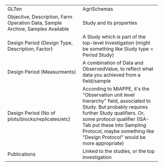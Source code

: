 <table>
    <tr>
        <td>GLTen</td>
        <td>AgriSchemas</td>
    </tr>
    <tr>
        <td>Objective, Description, Farm Operation Data, Sample Archive, Samples Available</td>
        <td>Study and its properties</td>
    </tr>
    <tr>
        <td>Design Period (Design Type, Description, Factor)</td>
        <td>A Study which is part of the top-level Investigation (might be something like Study type = Period Study)</td>
    </tr>
    <tr>
        <td>Design Period (Measurments)</td>
        <td>A combination of Data and ObservedValue, to reflect what data you achieved from a field/sample</td>
    </tr>
    <tr>
        <td>Design Period (No of plots/blocks/replicates/etc)</td>
        <td>According to MIAPPE, it's the "Observation unit level hierarchy" field, associated to Study. 
        But probably requires further Study qualifiers. Or, some protocol qualifier (ISA-Tab put these 
        into Sampling Protocol, maybe something like "Design Protocol" would be more appropriate)</td>
    </tr>
    <tr>
        <td>Publications</td>
        <td>Linked to the studies, or the top investigation</td>
    </tr>
</table>
